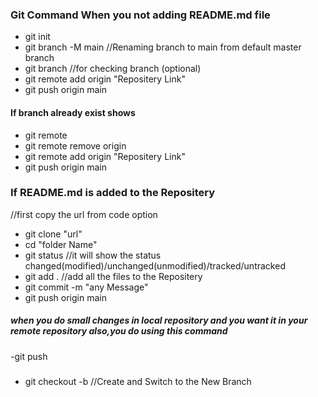 ### Git Command When you not adding README.md file
- git init
- git branch -M main
  //Renaming branch to main from default  master branch
- git branch 
  //for checking branch (optional)
- git remote add origin "Repositery Link"
- git push origin main


#### If branch already exist shows
- git remote
- git remote remove origin
- git remote add origin "Repositery Link"
- git push origin main

### If README.md is added to the Repositery 

  //first copy the url from code option 
- git clone "url"
- cd "folder Name"
- git status
  //it will show the status changed(modified)/unchanged(unmodified)/tracked/untracked
- git add .
//add all the files to the Repositery 
- git commit -m "any Message"
- git push origin main

##### when you do small changes in local repository and you want it in your remote repository  also,you do using this command
-git push

###
- git checkout -b <new-branch-name>
//Create and Switch to the New Branch









